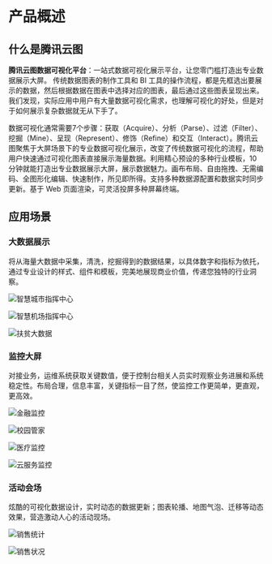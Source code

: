 # 产品概述

## 什么是腾讯云图

**腾讯云图数据可视化平台**：一站式数据可视化展示平台，让您零门槛打造出专业数据展示大屏。
传统数据图表的制作工具和 BI 工具的操作流程，都是先框选出要展示的数据，然后根据数据在图表中选择对应的图表，最后通过这些图表呈现出来。我们发现，实际应用中用户有大量数据可视化需求，也理解可视化的好处，但是对于如何展示复杂数据就无从下手了。

数据可视化通常需要7个步骤：获取（Acquire）、分析（Parse）、过滤（Filter）、挖掘（Mine）、呈现（Represent）、修饰（Refine）和交互（Interact）。腾讯云图聚焦于大屏场景下的专业数据可视化展示，改变了传统数据可视化的流程，帮助用户快速通过可视化图表直接展示海量数据。利用精心预设的多种行业模板，10分钟就能打造出专业数据展示大屏，展示数据魅力。画布布局、自由拖拽、无需编码、全图形化编辑、快速制作，所见即所得。支持多种数据源配置和数据实时同步更新。基于 Web 页面渲染，可灵活投屏多种屏幕终端。

## 应用场景

### 大数据展示

将从海量大数据中采集，清洗，挖掘得到的数据结果，以具体数字和指标为依托，通过专业设计的样式、组件和模板，完美地展现商业价值，传递您独特的行业洞察。

![智慧城市指挥中心](https://qcloudimg.tencent-cloud.cn/raw/bc34144d7a4f848fcfa3a49c9e466cc1.png)

![智慧机场指挥中心](https://qcloudimg.tencent-cloud.cn/raw/f49f9a17ad0f63d2bfe706b61e8cb54a.png)

![扶贫大数据](https://main.qcloudimg.com/raw/d2170e9deb187228a7b4a601d9434648.jpg)

### 监控大屏

对接业务，运维系统获取关键数值，便于控制台相关人员实时观察业务进展和系统稳定性。布局合理，信息丰富，关键指标一目了然，使监控工作更简单，更直观，更高效。

![金融监控](https://qcloudimg.tencent-cloud.cn/raw/131ce2d740f196732c59e92aaaa0db16.png)

![校园管家](https://qcloudimg.tencent-cloud.cn/raw/bf405b9a4f766d7d97360271f3f4e57a.jpg)

![医疗监控](https://qcloudimg.tencent-cloud.cn/raw/48ed6871365657a23056fd87d2d64af3.png)

![云服务监控](https://main.qcloudimg.com/raw/67496dc85c0fce8a2cfc950e9a98d1cc.jpg)

### 活动会场

炫酷的可视化数据设计，实时动态的数据更新；图表轮播、地图气泡、迁移等动态效果，营造激动人心的活动现场。

![销售统计](https://qcloudimg.tencent-cloud.cn/raw/76ccfdd766ca22154124f2fdc4ad9207.png)

![销售状况](https://main.qcloudimg.com/raw/5dd266ddf8ff67ba5945b1a799702f0f.jpg)
